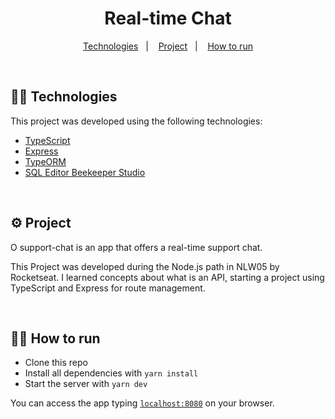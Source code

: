 <h1 align="center">Real-time Chat</h1>

<p align="center">
  <a href="#-tecnologias">Technologies</a>&nbsp;&nbsp;&nbsp;|&nbsp;&nbsp;&nbsp;
  <a href="#-projeto">Project</a>&nbsp;&nbsp;&nbsp;|&nbsp;&nbsp;&nbsp;
  <a href="#-como-executar">How to run</a>
</p>

<br>

## 👩‍💻 Technologies

This project was developed using the following technologies:

-   [TypeScript](https://www.typescriptlang.org/)
-   [Express](https://expressjs.com/)
-   [TypeORM](https://typeorm.io/#/)
-   [SQL Editor Beekeeper Studio](https://www.beekeeperstudio.io/)

<br>

## ⚙️ Project

O support-chat is an app that offers a real-time support chat.

This Project was developed during the Node.js path in NLW05 by Rocketseat. I learned concepts about what is an API, starting a project using TypeScript and Express for route management.

<br>

## 🏃‍♀️ How to run

-   Clone this repo
-   Install all dependencies with `yarn install`
-   Start the server with `yarn dev`

You can access the app typing [`localhost:8080`](http://localhost:8080) on your browser.
